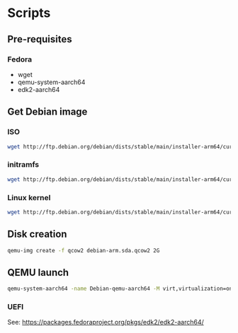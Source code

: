 # Scripts

## Pre-requisites

### Fedora

- wget
- qemu-system-aarch64
- edk2-aarch64

## Get Debian image

### ISO

```bash
wget http://ftp.debian.org/debian/dists/stable/main/installer-arm64/current/images/netboot/mini.iso
```

### initramfs

```bash
wget http://ftp.debian.org/debian/dists/stable/main/installer-arm64/current/images/netboot/debian-installer/arm64/initrd.gz
```

### Linux kernel

```bash
wget http://ftp.debian.org/debian/dists/stable/main/installer-arm64/current/images/netboot/debian-installer/arm64/linux
```

## Disk creation

```bash
qemu-img create -f qcow2 debian-arm.sda.qcow2 2G
```

## QEMU launch

```bash
qemu-system-aarch64 -name Debian-qemu-aarch64 -M virt,virtualization=on,secure=on,gic-version=max -cpu max,x-rme=on -accel tcg -smp 2 -m 2G -bios /usr/share/edk2/aarch64/QEMU_EFI.fd -kernel linux -initrd initrd.gz -drive file=mini.iso,format=raw,index=0,media=cdrom,if=virtio -drive file=debian-arm.sda.qcow2,format=qcow2,index=1,media=disk,if=virtio -device virtio-net-device,netdev=net0 -netdev user,id=net0 -nographic
```

### UEFI

See: https://packages.fedoraproject.org/pkgs/edk2/edk2-aarch64/
